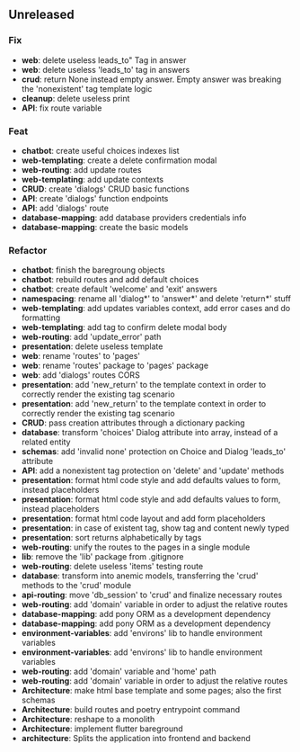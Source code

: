 ## Unreleased

### Fix

- **web**: delete useless leads_to" Tag in answer
- **web**: delete useless 'leads_to' tag in answers
- **crud**: return None instead empty answer. Empty answer was breaking the 'nonexistent' tag template logic
- **cleanup**: delete useless print
- **API**: fix route variable

### Feat

- **chatbot**: create useful choices indexes list
- **web-templating**: create a delete confirmation modal
- **web-routing**: add update routes
- **web-templating**: add update contexts
- **CRUD**: create 'dialogs' CRUD basic functions
- **API**: create 'dialogs' function endpoints
- **API**: add 'dialogs' route
- **database-mapping**: add database providers credentials info
- **database-mapping**: create the basic models

### Refactor

- **chatbot**: finish the baregroung objects
- **chatbot**: rebuild routes and add default choices
- **chatbot**: create default 'welcome' and 'exit' answers
- **namespacing**: rename all 'dialog*' to 'answer*' and delete 'return*' stuff
- **web-templating**: add updates variables context, add error cases and do formatting
- **web-templating**: add tag to confirm delete modal body
- **web-routing**: add 'update_error' path
- **presentation**: delete useless template
- **web**: rename 'routes' to 'pages'
- **web**: rename 'routes' package to 'pages' package
- **web**: add 'dialogs' routes CORS
- **presentation**: add 'new_return' to the template context in order to correctly render the existing tag scenario
- **presentation**: add 'new_return' to the template context in order to correctly render the existing tag scenario
- **CRUD**: pass creation attributes through a dictionary packing
- **database**: transform 'choices' Dialog attribute into array, instead of a related entity
- **schemas**: add 'invalid none' protection on Choice and Dialog 'leads_to' attribute
- **API**: add a nonexistent tag protection on 'delete' and 'update' methods
- **presentation**: format html code style and add defaults values to form, instead placeholders
- **presentation**: format html code style and add defaults values to form, instead placeholders
- **presentation**: format html code layout and add form placeholders
- **presentation**: in case of existent tag, show tag and content newly typed
- **presentation**: sort returns alphabetically by tags
- **web-routing**: unify the routes to the pages in a single module
- **lib**: remove the 'lib' package from .gitignore
- **web-routing**: delete useless 'items' testing route
- **database**: transform into anemic models, transferring the 'crud' methods to the 'crud' module
- **api-routing**: move 'db_session' to 'crud' and finalize necessary routes
- **web-routing**: add 'domain' variable in order to adjust the relative routes
- **database-mapping**: add pony ORM as a development dependency
- **database-mapping**: add pony ORM as a development dependency
- **environment-variables**: add 'environs' lib to handle environment variables
- **environment-variables**: add 'environs' lib to handle environment variables
- **web-routing**: add 'domain' variable and 'home' path
- **web-routing**: add 'domain' variable in order to adjust the relative routes
- **Architecture**: make html base template and some pages; also the first schemas
- **Architecture**: build routes and poetry entrypoint command
- **Architecture**: reshape to a monolith
- **Architecture**: implement flutter bareground
- **architecture**: Splits the application into frontend and backend
